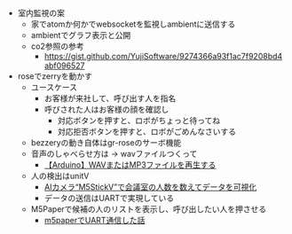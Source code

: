 * 室内監視の案
  * 家でatomか何かでwebsocketを監視しambientに送信する
  * ambientでグラフ表示と公開
  * co2参照の参考
    * https://gist.github.com/YujiSoftware/9274366a93f1ac7f9208bd4abf096527
* roseでzerryを動かす
  * ユースケース
    * お客様が来社して、呼び出す人を指名
    * 呼びされた人はお客様の顔を確認し
      * 対応ボタンを押すと、ロボがちょっと待ってね
      * 対応拒否ボタンを押すと、ロボがごめんなさいする
  * bezzeryの動き自体はgr-roseのサーボ機能
  * 音声のしゃべらせ方は  → wavファイルつくって
    * [【Arduino】WAVまたはMP3ファイルを再生する](https://nn-hokuson.hatenablog.com/entry/2017/09/01/092945)
  * 人の検出はunitV
    * [AIカメラ“M5StickV”で会議室の人数を数えてデータを可視化](https://eng-blog.iij.ad.jp/archives/8424)
    * データの送信はUARTで実現している
  * M5Paperで候補の人のリストを表示し、呼び出したい人を押させる
    * [m5paperでUART通信した話](http://setsubi.no-mania.com/m5paper/m5paper%E3%81%A7uart%E9%80%9A%E4%BF%A1%E3%81%97%E3%81%9F%E8%A9%B1)
